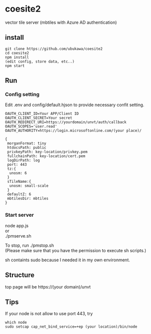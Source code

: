 # coesite2
vector tile server (mbtiles with Azure AD authentication)  

## install
```console
git clone https://github.com/ubukawa/coesite2
cd coesite2
npm install
(edit config, store data, etc..)
npm start
```
## Run
### Config setting
Edit .env and config/default.hjson to provide necessary confit setting.

```
OAUTH_CLIENT_ID=Your APP/Client ID
OAUTH_CLIENT_SECRET=Your secret
OAUTH_REDIRECT_URI=https://yourdomain/unvt/auth/callback
OAUTH_SCOPES='user.read'
OAUTH_AUTHORITY=https://login.microsoftonline.com/(your place)/
```

```
{
 morganFormat: tiny
 htdocsPath: public
 privkeyPath: key-location/privkey.pem
 fullchainPath: key-location/cert.pem
 logDirPath: log
 port: 443
 tz:{
  unosm: 6
 }
 sTileName:{
  unosm: small-scale
 }
 defaultZ: 6
 mbtilesDir: mbtiles
}
```
### Start server
node app.js  
 or  
./pmserve.sh

To stop, run ./pmstop.sh  
(Please make sure that you have the permission to execute sh scripts.)

sh containts sudo because I needed it in my own environment.

## Structure
top page will be https://(your domain)/unvt

## Tips
If your node is not allow to use port 443, try  

```console
which node
sudo setcap cap_net_bind_service=+ep (your location)/bin/node
```


